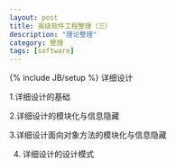 ```yaml
---
layout: post
title: 高级软件工程整理（三）
description: "理论整理"
category: 整理
tags: [software]
---
```

{% include JB/setup %}
详细设计

1.详细设计的基础 

2.详细设计的模块化与信息隐藏

3.详细设计面向对象方法的模块化与信息隐藏

4. 详细设计的设计模式






